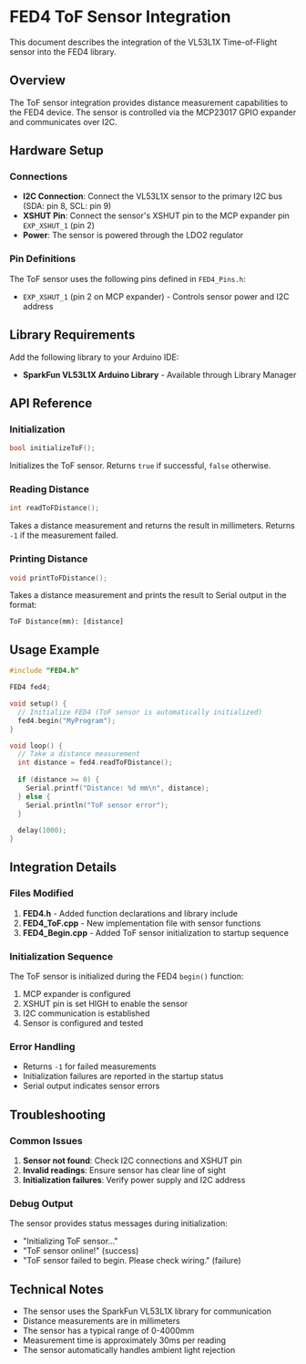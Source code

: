 # FED4 ToF Sensor Integration

This document describes the integration of the VL53L1X Time-of-Flight sensor into the FED4 library.

## Overview

The ToF sensor integration provides distance measurement capabilities to the FED4 device. The sensor is controlled via the MCP23017 GPIO expander and communicates over I2C.

## Hardware Setup

### Connections
- **I2C Connection**: Connect the VL53L1X sensor to the primary I2C bus (SDA: pin 8, SCL: pin 9)
- **XSHUT Pin**: Connect the sensor's XSHUT pin to the MCP expander pin `EXP_XSHUT_1` (pin 2)
- **Power**: The sensor is powered through the LDO2 regulator

### Pin Definitions
The ToF sensor uses the following pins defined in `FED4_Pins.h`:
- `EXP_XSHUT_1` (pin 2 on MCP expander) - Controls sensor power and I2C address

## Library Requirements

Add the following library to your Arduino IDE:
- **SparkFun VL53L1X Arduino Library** - Available through Library Manager

## API Reference

### Initialization
```cpp
bool initializeToF();
```
Initializes the ToF sensor. Returns `true` if successful, `false` otherwise.

### Reading Distance
```cpp
int readToFDistance();
```
Takes a distance measurement and returns the result in millimeters. Returns `-1` if the measurement failed.

### Printing Distance
```cpp
void printToFDistance();
```
Takes a distance measurement and prints the result to Serial output in the format:
```
ToF Distance(mm): [distance]
```

## Usage Example

```cpp
#include "FED4.h"

FED4 fed4;

void setup() {
  // Initialize FED4 (ToF sensor is automatically initialized)
  fed4.begin("MyProgram");
}

void loop() {
  // Take a distance measurement
  int distance = fed4.readToFDistance();
  
  if (distance >= 0) {
    Serial.printf("Distance: %d mm\n", distance);
  } else {
    Serial.println("ToF sensor error");
  }
  
  delay(1000);
}
```

## Integration Details

### Files Modified
1. **FED4.h** - Added function declarations and library include
2. **FED4_ToF.cpp** - New implementation file with sensor functions
3. **FED4_Begin.cpp** - Added ToF sensor initialization to startup sequence

### Initialization Sequence
The ToF sensor is initialized during the FED4 `begin()` function:
1. MCP expander is configured
2. XSHUT pin is set HIGH to enable the sensor
3. I2C communication is established
4. Sensor is configured and tested

### Error Handling
- Returns `-1` for failed measurements
- Initialization failures are reported in the startup status
- Serial output indicates sensor errors

## Troubleshooting

### Common Issues
1. **Sensor not found**: Check I2C connections and XSHUT pin
2. **Invalid readings**: Ensure sensor has clear line of sight
3. **Initialization failures**: Verify power supply and I2C address

### Debug Output
The sensor provides status messages during initialization:
- "Initializing ToF sensor..."
- "ToF sensor online!" (success)
- "ToF sensor failed to begin. Please check wiring." (failure)

## Technical Notes

- The sensor uses the SparkFun VL53L1X library for communication
- Distance measurements are in millimeters
- The sensor has a typical range of 0-4000mm
- Measurement time is approximately 30ms per reading
- The sensor automatically handles ambient light rejection 